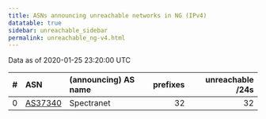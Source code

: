 ```yaml
---
title: ASNs announcing unreachable networks in NG (IPv4)
datatable: true
sidebar: unreachable_sidebar
permalink: unreachable_ng-v4.html
---
```


Data as of 2020-01-25 23:20:00 UTC


<div class="datatable-begin"></div>

|   # | ASN                                    | (announcing) AS name   |   prefixes |   unreachable /24s |
|----:|:---------------------------------------|:-----------------------|-----------:|-------------------:|
|   0 | [AS37340](unreachable_AS37340-v4.html) | Spectranet             |         32 |                 32 |

<div class="datatable-end"></div>